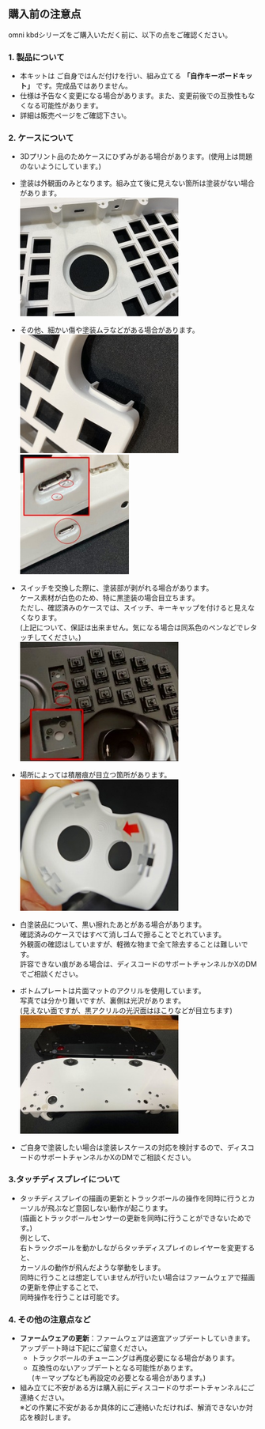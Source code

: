 ## 購入前の注意点

omni kbdシリーズをご購入いただく前に、以下の点をご確認ください。  

### 1. 製品について
- 本キットは ご自身ではんだ付けを行い、組み立てる **「自作キーボードキット」** です。完成品ではありません。  
- 仕様は予告なく変更になる場合があります。また、変更前後での互換性もなくなる可能性があります。  
- 詳細は販売ページをご確認下さい。  

### 2. ケースについて
- 3Dプリント品のためケースにひずみがある場合があります。(使用上は問題のないようにしています。)  
- 塗装は外観面のみとなります。組み立て後に見えない箇所は塗装がない場合があります。  
    <img src="img/notice_01.jpg">  

- その他、細かい傷や塗装ムラなどがある場合があります。  
    <img src="img/notice_02.jpg"> <img src="img/notice_06.jpg" width=220px>  

- スイッチを交換した際に、塗装部が剥がれる場合があります。  
  ケース素材が白色のため、特に黒塗装の場合目立ちます。  
  ただし、確認済みのケースでは、スイッチ、キーキャップを付けると見えなくなります。  
  (上記について、保証は出来ません。気になる場合は同系色のペンなどでレタッチしてください。)  
    <img src="img/notice_03.jpg">  

- 場所によっては積層痕が目立つ箇所があります。  
    <img src="img/notice_04.jpg">  

- 白塗装品について、黒い擦れたあとがある場合があります。  
  確認済みのケースではすべて消しゴムで擦ることでとれています。  
  外観面の確認はしていますが、軽微な物まで全て除去することは難しいです。  
  許容できない痕がある場合は、ディスコードのサポートチャンネルかXのDMでご相談ください。  

- ボトムプレートは片面マットのアクリルを使用しています。  
  写真では分かり難いですが、裏側は光沢があります。  
  (見えない面ですが、黒アクリルの光沢面はほこりなどが目立ちます)  
    <img src="img/notice_05.jpg">  
    
- ご自身で塗装したい場合は塗装レスケースの対応を検討するので、ディスコードのサポートチャンネルかXのDMでご相談ください。  

### 3.タッチディスプレイについて
- タッチディスプレイの描画の更新とトラックボールの操作を同時に行うとカーソルが飛ぶなど意図しない動作が起こります。  
  (描画とトラックボールセンサーの更新を同時に行うことができないためです。)  
  例として、  
  右トラックボールを動かしながらタッチディスプレイのレイヤーを変更すると、  
  カーソルの動作が飛んだような挙動をします。  
  同時に行うことは想定していませんが行いたい場合はファームウェアで描画の更新を停止することで、  
  同時操作を行うことは可能です。

### 4. その他の注意点など
- **ファームウェアの更新**：ファームウェアは適宜アップデートしていきます。アップデート時は下記にご留意ください。  
  - トラックボールのチューニングは再度必要になる場合があります。  
  - 互換性のないアップデートとなる可能性があります。  
    (キーマップなども再設定の必要となる場合があります。)  
- 組み立てに不安がある方は購入前にディスコードのサポートチャンネルにご連絡ください。  
  ※どの作業に不安があるか具体的にご連絡いただければ、解消できないか対応を検討します。  

